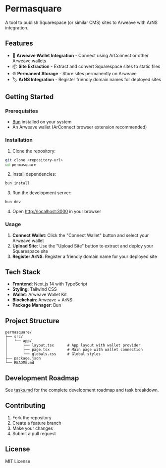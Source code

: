 # Permasquare

A tool to publish Squarespace (or similar CMS) sites to Arweave with ArNS integration.

## Features

- 🔗 **Arweave Wallet Integration** - Connect using ArConnect or other Arweave wallets
- 📦 **Site Extraction** - Extract and convert Squarespace sites to static files
- 🌐 **Permanent Storage** - Store sites permanently on Arweave
- 🏷️ **ArNS Integration** - Register friendly domain names for deployed sites

## Getting Started

### Prerequisites

- [Bun](https://bun.sh/) installed on your system
- An Arweave wallet (ArConnect browser extension recommended)

### Installation

1. Clone the repository:
```bash
git clone <repository-url>
cd permasquare
```

2. Install dependencies:
```bash
bun install
```

3. Run the development server:
```bash
bun dev
```

4. Open [http://localhost:3000](http://localhost:3000) in your browser

### Usage

1. **Connect Wallet**: Click the "Connect Wallet" button and select your Arweave wallet
2. **Upload Site**: Use the "Upload Site" button to extract and deploy your Squarespace site
3. **Register ArNS**: Register a friendly domain name for your deployed site

## Tech Stack

- **Frontend**: Next.js 14 with TypeScript
- **Styling**: Tailwind CSS
- **Wallet**: Arweave Wallet Kit
- **Blockchain**: Arweave + ArNS
- **Package Manager**: Bun

## Project Structure

```
permasquare/
├── src/
│   └── app/
│       ├── layout.tsx      # App layout with wallet provider
│       ├── page.tsx        # Main page with wallet connection
│       └── globals.css     # Global styles
├── package.json
└── README.md
```

## Development Roadmap

See [tasks.md](tasks.md) for the complete development roadmap and task breakdown.

## Contributing

1. Fork the repository
2. Create a feature branch
3. Make your changes
4. Submit a pull request

## License

MIT License
